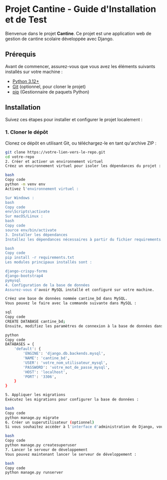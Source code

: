 # Projet Cantine - Guide d'Installation et de Test

Bienvenue dans le projet **Cantine**. Ce projet est une application web de gestion de cantine scolaire développée avec Django.

## Prérequis

Avant de commencer, assurez-vous que vous avez les éléments suivants installés sur votre machine :

- [Python 3.12+](https://www.python.org/downloads/)
- [Git](https://git-scm.com/) (optionnel, pour cloner le projet)
- [pip](https://pip.pypa.io/en/stable/installation/) (Gestionnaire de paquets Python)

## Installation

Suivez ces étapes pour installer et configurer le projet localement :

### 1. Cloner le dépôt

Clonez ce dépôt en utilisant Git, ou téléchargez-le en tant qu'archive ZIP :

```bash
git clone https://votre-lien-vers-le-repo.git
cd votre-repo
2. Créer et activer un environnement virtuel
Créez un environnement virtuel pour isoler les dépendances du projet :

bash
Copy code
python -m venv env
Activez l'environnement virtuel :

Sur Windows :
bash
Copy code
env\Scripts\activate
Sur macOS/Linux :
bash
Copy code
source env/bin/activate
3. Installer les dépendances
Installez les dépendances nécessaires à partir du fichier requirements.txt :

bash
Copy code
pip install -r requirements.txt
Les modules principaux installés sont :

django-crispy-forms
django-bootstrap4
pymysql
4. Configuration de la base de données
Assurez-vous d'avoir MySQL installé et configuré sur votre machine.

Créez une base de données nommée cantine_bd dans MySQL.
Vous pouvez le faire avec la commande suivante dans MySQL :

sql
Copy code
CREATE DATABASE cantine_bd;
Ensuite, modifiez les paramètres de connexion à la base de données dans le fichier settings.py :

python
Copy code
DATABASES = {
    'default': {
        'ENGINE': 'django.db.backends.mysql',
        'NAME': 'cantine_bd',
        'USER': 'votre_nom_utilisateur_mysql',
        'PASSWORD': 'votre_mot_de_passe_mysql',
        'HOST': 'localhost',
        'PORT': '3306',
    }
}

5. Appliquer les migrations
Exécutez les migrations pour configurer la base de données :

bash
Copy code
python manage.py migrate
6. Créer un superutilisateur (optionnel)
Si vous souhaitez accéder à l'interface d'administration de Django, vous devez créer un superutilisateur :

bash
Copy code
python manage.py createsuperuser
7. Lancer le serveur de développement
Vous pouvez maintenant lancer le serveur de développement :

bash
Copy code
python manage.py runserver
